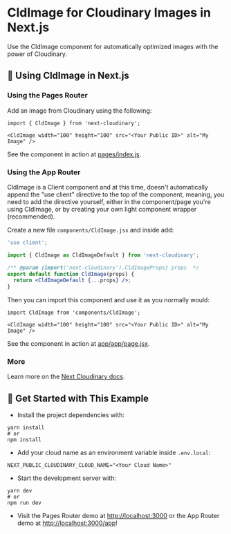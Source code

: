 # CldImage for Cloudinary Images in Next.js

Use the CldImage component for automatically optimized images with the power of Cloudinary.

## 🧰 Using CldImage in Next.js

### Using the Pages Router

Add an image from Cloudinary using the following:

```
import { CldImage } from 'next-cloudinary';

<CldImage width="100" height="100" src="<Your Public ID>" alt="My Image" />
```

See the component in action at [pages/index.js](pages/index.jsx).

### Using the App Router

CldImage is a Client component and at this time, doesn't automatically append the
"use client" directive to the top of the component, meaning, you need to add the
directive yourself, either in the component/page you're using CldImage, or by
creating your own light component wrapper (recommended).

Create a new file `components/CldImage.jsx` and inside add:

```jsx
'use client';

import { CldImage as CldImageDefault } from 'next-cloudinary';

/** @param {import('next-cloudinary').CldImageProps} props  */
export default function CldImage(props) {
  return <CldImageDefault {...props} />;
}
```

Then you can import this component and use it as you normally would:

```
import CldImage from 'components/CldImage';

<CldImage width="100" height="100" src="<Your Public ID>" alt="My Image" />
```

See the component in action at [app/app/page.jsx](app/app/page.jsx).

### More

Learn more on the [Next Cloudinary docs](https://next-cloudinary.spacejelly.dev/components/cldimage/basic-usage).

## 🚀 Get Started with This Example

- Install the project dependencies with:

```
yarn install
# or
npm install
```

- Add your cloud name as an environment variable inside `.env.local`:

```
NEXT_PUBLIC_CLOUDINARY_CLOUD_NAME="<Your Cloud Name>"
```

- Start the development server with:

```
yarn dev
# or
npm run dev
```

- Visit the Pages Router demo at <http://localhost:3000> or the App Router demo at <http://localhost:3000/app>!
